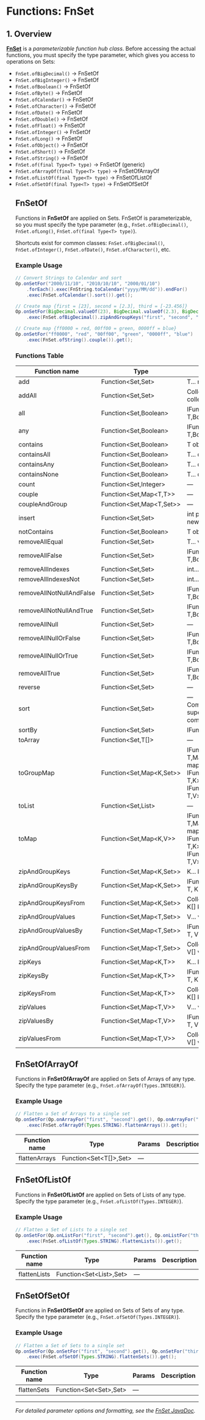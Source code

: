 # Functions: FnSet

## 1. Overview

[**FnSet**](http://www.op4j.org/apidocs/org/op4j/functions/FnSet.html) is a *parameterizable function hub class*. Before accessing the actual functions, you must specify the type parameter, which gives you access to operations on Sets:

- `FnSet.ofBigDecimal()` → FnSetOf<BigDecimal>
- `FnSet.ofBigInteger()` → FnSetOf<BigInteger>
- `FnSet.ofBoolean()` → FnSetOf<Boolean>
- `FnSet.ofByte()` → FnSetOf<Byte>
- `FnSet.ofCalendar()` → FnSetOf<Calendar>
- `FnSet.ofCharacter()` → FnSetOf<Character>
- `FnSet.ofDate()` → FnSetOf<Date>
- `FnSet.ofDouble()` → FnSetOf<Double>
- `FnSet.ofFloat()` → FnSetOf<Float>
- `FnSet.ofInteger()` → FnSetOf<Integer>
- `FnSet.ofLong()` → FnSetOf<Long>
- `FnSet.ofObject()` → FnSetOf<Object>
- `FnSet.ofShort()` → FnSetOf<Short>
- `FnSet.ofString()` → FnSetOf<String>
- `FnSet.of(final Type<T> type)` → FnSetOf<T> (generic)
- `FnSet.ofArrayOf(final Type<T> type)` → FnSetOfArrayOf<T>
- `FnSet.ofListOf(final Type<T> type)` → FnSetOfListOf<T>
- `FnSet.ofSetOf(final Type<T> type)` → FnSetOfSetOf<T>

## FnSetOf

Functions in **FnSetOf** are applied on Sets. FnSetOf is parameterizable, so you must specify the type parameter (e.g., `FnSet.ofBigDecimal()`, `FnSet.ofLong()`, `FnSet.of(final Type<T> type)`).

Shortcuts exist for common classes: `FnSet.ofBigDecimal()`, `FnSet.ofInteger()`, `FnSet.ofDate()`, `FnSet.ofCharacter()`, etc.

### Example Usage
```java
// Convert Strings to Calendar and sort
Op.onSetFor("2000/11/10", "2010/10/10", "2000/01/10")
    .forEach().exec(FnString.toCalendar("yyyy/MM/dd")).endFor()
    .exec(FnSet.ofCalendar().sort()).get();

// Create map {first = [23], second = [2.3], third = [-23.456]}
Op.onSetFor(BigDecimal.valueOf(23), BigDecimal.valueOf(2.3), BigDecimal.valueOf(-23.456))
    .exec(FnSet.ofBigDecimal().zipAndGroupKeys("first", "second", "third")).get();

// Create map {ff0000 = red, 00ff00 = green, 0000ff = blue}
Op.onSetFor("ff0000", "red", "00ff00", "green", "0000ff", "blue")
    .exec(FnSet.ofString().couple()).get();
```

### Functions Table
| Function name           | Type                                   | Params                                   | Description |
|------------------------|----------------------------------------|------------------------------------------|-------------|
| add                    | Function<Set<T>,Set<T>>                | T... newElements                         |             |
| addAll                 | Function<Set<T>,Set<T>>                | Collection<T> collection                 |             |
| all                    | Function<Set<T>,Boolean>               | IFunction<? super T,Boolean> eval        |             |
| any                    | Function<Set<T>,Boolean>               | IFunction<? super T,Boolean> eval        |             |
| contains               | Function<Set<T>,Boolean>               | T object                                 |             |
| containsAll            | Function<Set<T>,Boolean>               | T... objects                             |             |
| containsAny            | Function<Set<T>,Boolean>               | T... objects                             |             |
| containsNone           | Function<Set<T>,Boolean>               | T... objects                             |             |
| count                  | Function<Set<T>,Integer>                | —                                        |             |
| couple                 | Function<Set<T>,Map<T,T>>              | —                                        |             |
| coupleAndGroup         | Function<Set<T>,Map<T,Set<T>>>         | —                                        |             |
| insert                 | Function<Set<T>,Set<T>>                | int position, T... newElements           |             |
| notContains            | Function<Set<T>,Boolean>               | T object                                 |             |
| removeAllEqual         | Function<Set<T>,Set<T>>                | T... values                              |             |
| removeAllFalse         | Function<Set<T>,Set<T>>                | IFunction<? super T,Boolean> eval        |             |
| removeAllIndexes       | Function<Set<T>,Set<T>>                | int... indexes                           |             |
| removeAllIndexesNot    | Function<Set<T>,Set<T>>                | int... indexes                           |             |
| removeAllNotNullAndFalse| Function<Set<T>,Set<T>>               | IFunction<? super T,Boolean> eval        |             |
| removeAllNotNullAndTrue| Function<Set<T>,Set<T>>                | IFunction<? super T,Boolean> eval        |             |
| removeAllNull          | Function<Set<T>,Set<T>>                | —                                        |             |
| removeAllNullOrFalse   | Function<Set<T>,Set<T>>                | IFunction<? super T,Boolean> eval        |             |
| removeAllNullOrTrue    | Function<Set<T>,Set<T>>                | IFunction<? super T,Boolean> eval        |             |
| removeAllTrue          | Function<Set<T>,Set<T>>                | IFunction<? super T,Boolean> eval        |             |
| reverse                | Function<Set<T>,Set<T>>                | —                                        |             |
| sort                   | Function<Set<T>,Set<T>>                | —<br>Comparator<? super T> comparator     |             |
| sortBy                 | Function<Set<T>,Set<T>>                | IFunction<? super T, ?> by               |             |
| toArray                | Function<Set<T>,T[]>                    | —                                        |             |
| toGroupMap             | Function<Set<T>,Map<K,Set<V>>>         | IFunction<? super T,Map.Entry<K,V>> mapBuilder<br>IFunction<? super T,K> keyFunction, IFunction<? super T,V> valueFunction |             |
| toList                 | Function<Set<T>,List<T>>                | —                                        |             |
| toMap                  | Function<Set<T>,Map<K,V>>              | IFunction<? super T,Map.Entry<K,V>> mapBuilder<br>IFunction<? super T,K> keyFunction, IFunction<? super T,V> valueFunction |             |
| zipAndGroupKeys        | Function<Set<T>,Map<K,Set<T>>>         | K... keys                                |             |
| zipAndGroupKeysBy      | Function<Set<T>,Map<K,Set<T>>>         | IFunction<? super T, K> eval             |             |
| zipAndGroupKeysFrom    | Function<Set<T>,Map<K,Set<T>>>         | Collection<K> keys<br>K[] keys           |             |
| zipAndGroupValues      | Function<Set<T>,Map<T,Set<V>>>         | V... values                              |             |
| zipAndGroupValuesBy    | Function<Set<T>,Map<T,Set<V>>>         | IFunction<? super T, V> eval             |             |
| zipAndGroupValuesFrom  | Function<Set<T>,Map<T,Set<V>>>         | Collection<V> values<br>V[] values       |             |
| zipKeys                | Function<Set<T>,Map<K,T>>              | K... keys                                |             |
| zipKeysBy              | Function<Set<T>,Map<K,T>>              | IFunction<? super T, K> eval             |             |
| zipKeysFrom            | Function<Set<T>,Map<K,T>>              | Collection<K> keys<br>K[] keys           |             |
| zipValues              | Function<Set<T>,Map<T,V>>              | V... values                              |             |
| zipValuesBy            | Function<Set<T>,Map<T,V>>              | IFunction<? super T, V> eval             |             |
| zipValuesFrom          | Function<Set<T>,Map<T,V>>              | Collection<V> values<br>V[] values       |             |

## FnSetOfArrayOf

Functions in **FnSetOfArrayOf** are applied on Sets of Arrays of any type. Specify the type parameter (e.g., `FnSet.ofArrayOf(Types.INTEGER)`).

### Example Usage
```java
// Flatten a Set of Arrays to a single set
Op.onSetFor(Op.onArrayFor("first", "second").get(), Op.onArrayFor("third").get())
    .exec(FnSet.ofArrayOf(Types.STRING).flattenArrays()).get();
```

| Function name   | Type                              | Params | Description |
|----------------|-----------------------------------|--------|-------------|
| flattenArrays  | Function<Set<T[]>,Set<T>>         | —      |             |

## FnSetOfListOf

Functions in **FnSetOfListOf** are applied on Sets of Lists of any type. Specify the type parameter (e.g., `FnSet.ofListOf(Types.INTEGER)`).

### Example Usage
```java
// Flatten a Set of Lists to a single set
Op.onSetFor(Op.onListFor("first", "second").get(), Op.onListFor("third").get())
    .exec(FnSet.ofListOf(Types.STRING).flattenLists()).get();
```

| Function name   | Type                              | Params | Description |
|----------------|-----------------------------------|--------|-------------|
| flattenLists   | Function<Set<List<T>>,Set<T>>     | —      |             |

## FnSetOfSetOf

Functions in **FnSetOfSetOf** are applied on Sets of Sets of any type. Specify the type parameter (e.g., `FnSet.ofSetOf(Types.INTEGER)`).

### Example Usage
```java
// Flatten a Set of Sets to a single set
Op.onSetFor(Op.onSetFor("first", "second").get(), Op.onSetFor("third").get())
    .exec(FnSet.ofSetOf(Types.STRING).flattenSets()).get();
```

| Function name   | Type                              | Params | Description |
|----------------|-----------------------------------|--------|-------------|
| flattenSets    | Function<Set<Set<T>>,Set<T>>      | —      |             |

---

*For detailed parameter options and formatting, see the [FnSet JavaDoc](http://www.op4j.org/apidocs/org/op4j/functions/FnSet.html).*
